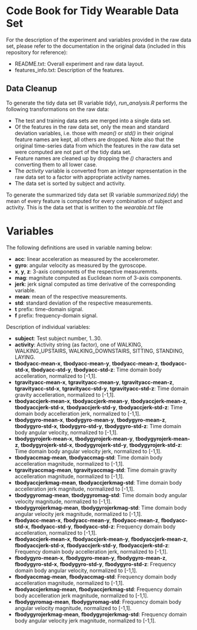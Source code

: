 # Code Book for Tidy Wearable Data Set

For the description of the experiment and variables provided in the raw data set, please refer to the documentation in the original data (included in this repository for reference):

* README.txt: Overall experiment and raw data layout.
* features_info.txt: Description of the features.

## Data Cleanup

To generate the tidy data set (R variable *tidy*), *run_analysis.R* performs the following transformations on the raw data:

* The test and training data sets are merged into a single data set.
* Of the features in the raw data set, only the mean and standard deviation variables, i.e. those with *mean()* or *std()* in their original feature names are kept, all others are dropped. Note also that the original time-series data from which the features in the raw data set were computed are not part of the tidy data set.
* Feature names are cleaned up by dropping the *()* characters and converting them to all lower case.
* The *activity* variable is converted from an integer representation in the raw data set to a factor with appropriate activity names.
* The data set is sorted by subject and activity.

To generate the summarized tidy data set (R variable *summarized.tidy*) the mean of every feature is computed for every combination of subject and activity. This is the data set that is written to the *wearable.txt* file

# Variables

The following definitions are used in variable naming below:

* **acc**: linear acceleration as measured by the accelerometer.
* **gyro**: angular velocity as measured by the gyroscope.
* **x**, **y**, **z**: 3-axis components of the respective measuremnts.
* **mag**: magnitute computed as Euclidean norm of 3-axis components.
* **jerk**: jerk signal computed as time derivative of the corresponding variable.
* **mean**: mean of the respective measurements.
* **std**: standard deviation of the respective measurements.
* **t** prefix: time-domain signal.
* **f** prefix: frequency-domain signal.

Description of individual variables:

* **subject**:
  Test subject number, 1..30.
* **activity**:
  Activity string (as factor), one of WALKING, WALKING\_UPSTAIRS, WALKING\_DOWNSTAIRS, SITTING, STANDING, LAYING.
* **tbodyacc-mean-x**, **tbodyacc-mean-y**, **tbodyacc-mean-z**, **tbodyacc-std-x**, **tbodyacc-std-y**, **tbodyacc-std-z**: 
  Time domain body accelleration, normalized to [-1,1].
* **tgravityacc-mean-x**, **tgravityacc-mean-y**, **tgravityacc-mean-z**, **tgravityacc-std-x**, **tgravityacc-std-y**, **tgravityacc-std-z**: 
  Time domain gravity accelleration, normalized to [-1,1].
* **tbodyaccjerk-mean-x**, **tbodyaccjerk-mean-y**, **tbodyaccjerk-mean-z**, **tbodyaccjerk-std-x**, **tbodyaccjerk-std-y**, **tbodyaccjerk-std-z**: 
  Time domain body accelleration jerk, normalized to [-1,1].
* **tbodygyro-mean-x**, **tbodygyro-mean-y**, **tbodygyro-mean-z**, **tbodygyro-std-x**, **tbodygyro-std-y**, **tbodygyro-std-z**: 
  Time domain body angular velocity, normalized to [-1,1].
* **tbodygyrojerk-mean-x**, **tbodygyrojerk-mean-y**, **tbodygyrojerk-mean-z**, **tbodygyrojerk-std-x**, **tbodygyrojerk-std-y**, **tbodygyrojerk-std-z**: 
  Time domain body angular velocity jerk, normalized to [-1,1].
* **tbodyaccmag-mean**, **tbodyaccmag-std**: 
  Time domain body accelleration magnitude, normalized to [-1,1].
* **tgravityaccmag-mean**, **tgravityaccmag-std**: 
  Time domain gravity accelleration magnitude, normalized to [-1,1].
* **tbodyaccjerkmag-mean**, **tbodyaccjerkmag-std**: 
  Time domain body accelleration jerk magnitude, normalized to [-1,1].
* **tbodygyromag-mean**, **tbodygyromag-std**: 
  Time domain body angular velocity magnitude, normalized to [-1,1].
* **tbodygyrojerkmag-mean**, **tbodygyrojerkmag-std**: 
  Time domain body angular velocity jerk magnitude, normalized to [-1,1].
* **fbodyacc-mean-x**, **fbodyacc-mean-y**, **fbodyacc-mean-z**, **fbodyacc-std-x**, **fbodyacc-std-y**, **fbodyacc-std-z**: 
  Frequency domain body accelleration, normalized to [-1,1].
* **fbodyaccjerk-mean-x**, **fbodyaccjerk-mean-y**, **fbodyaccjerk-mean-z**, **fbodyaccjerk-std-x**, **fbodyaccjerk-std-y**, **fbodyaccjerk-std-z**: 
  Frequency domain body accelleration jerk, normalized to [-1,1].
* **fbodygyro-mean-x**, **fbodygyro-mean-y**, **fbodygyro-mean-z**, **fbodygyro-std-x**, **fbodygyro-std-y**, **fbodygyro-std-z**: 
  Frequency domain body angular velocity, normalized to [-1,1].
* **fbodyaccmag-mean**, **fbodyaccmag-std**: 
  Frequency domain body accelleration magnitude, normalized to [-1,1].
* **fbodyaccjerkmag-mean**, **fbodyaccjerkmag-std**: 
  Frequency domain body accelleration jerk magnitude, normalized to [-1,1].
* **fbodygyromag-mean**, **fbodygyromag-std**: 
  Frequency domain body angular velocity magnitude, normalized to [-1,1].
* **fbodygyrojerkmag-mean**, **fbodygyrojerkmag-std**: 
  Frequency domain body angular velocity jerk magnitude, normalized to [-1,1].
